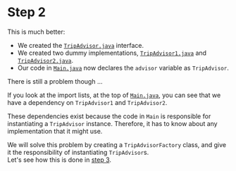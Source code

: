 # Step 2

This is much better:

 * We created the [`TripAdvisor.java`](src/csc301/abstractFactoryExample/tripAdvisor/TripAdvisor.java) interface.
 * We created two dummy implementations, [`TripAdvisor1.java`](src/csc301/abstractFactoryExample/tripAdvisor/TripAdvisor1.java) and [`TripAdvisor2.java`](src/csc301/abstractFactoryExample/tripAdvisor/TripAdvisor2.java).
 * Our code in [`Main.java`](src/csc301/abstractFactoryExample/Main.java) now declares the `advisor` variable as `TripAdvisor`.
 
There is still a problem though ...

If you look at the import lists, at the top of [`Main.java`](src/csc301/abstractFactoryExample/Main.java), you can see that we have a dependency on `TripAdvisor1` and `TripAdvisor2`.

These dependencies exist because the code in `Main` is responsible for instantiating a `TripAdvisor` instance.
Therefore, it has to know about any implementation that it might use.

We will solve this problem by creating a `TripAdvisorFactory` class, and give it the responsibility of instantiating `TripAdvisor`s.     
Let's see how this is done in [step 3](../../tree/step3).
